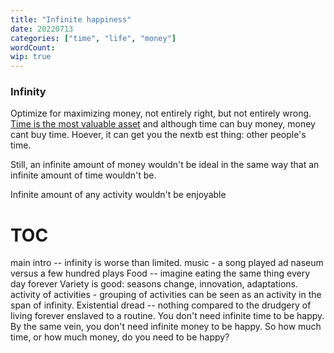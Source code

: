 ```yaml
---
title: "Infinite happiness"
date: 20220713
categories: ["time", "life", "money"]
wordCount:
wip: true
---
```


### Infinity

Optimize for maximizing money, not entirely right, but not entirely wrong.
[Time is the most valuable asset](money) and although time can buy money, money cant buy time.
Hoever, it can get you the nextb est thing: other people's time.

Still, an infinite amount of money wouldn't be ideal in the same way that an infinite amount of time wouldn't be.

Infinite amount of any activity wouldn't be enjoyable

# TOC

main intro -- infinity is worse than limited.
music - a song played ad naseum versus a few hundred plays
Food -- imagine eating the same thing every day forever
Variety is good: seasons change, innovation, adaptations.
activity of activities - grouping of activities can be seen as an activity in the span of infinity.
Existential dread -- nothing compared to the drudgery of living forever enslaved to a routine.
You don't need infinite time to be happy. By the same vein, you don't need infinite money to be happy. So how much time, or how much money, do you need to be happy?
